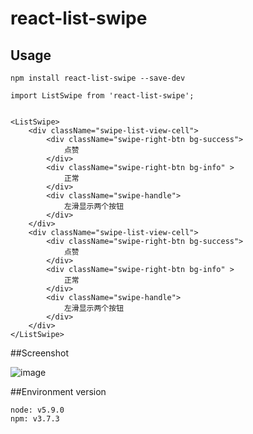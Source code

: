 # react-list-swipe

## Usage
    npm install react-list-swipe --save-dev
    
    import ListSwipe from 'react-list-swipe';
    
    
    <ListSwipe>
        <div className="swipe-list-view-cell">
            <div className="swipe-right-btn bg-success">
                点赞
            </div>
            <div className="swipe-right-btn bg-info" >
                正常
            </div>
            <div className="swipe-handle">
                左滑显示两个按钮
            </div>
        </div>
        <div className="swipe-list-view-cell">
            <div className="swipe-right-btn bg-success">
                点赞
            </div>
            <div className="swipe-right-btn bg-info" >
                正常
            </div>
            <div className="swipe-handle">
                左滑显示两个按钮
            </div>
        </div>
    </ListSwipe>
    
##Screenshot

   ![image](https://chaunjie.github.io/react-list-swipe/screenshot/1.gif)

##Environment version

```
node: v5.9.0
npm: v3.7.3
```
